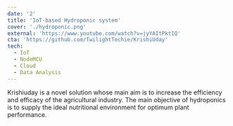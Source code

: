 ```yaml
---
date: '2'
title: 'IoT-based Hydroponic system'
cover: './hydroponic.png'
external: 'https://www.youtube.com/watch?v=jyYAItPktIQ'
cta: 'https://github.com/TwilightTechie/KrishiUday'
tech:
  - IoT
  - NodeMCU
  - Cloud
  - Data Analysis
---
```


Krishiuday is a novel solution whose main aim is to increase the efficiency and efficacy of the agricultural industry. The main objective of hydroponics is to supply the ideal nutritional environment for optimum plant performance.
